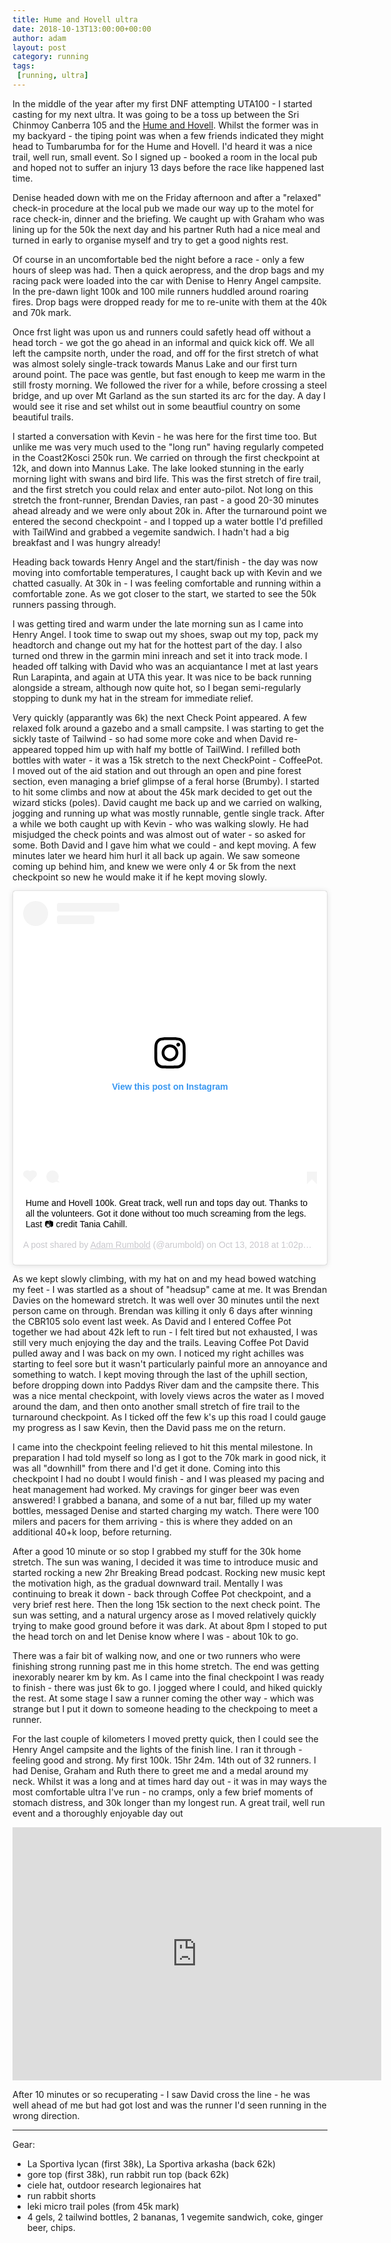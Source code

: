 ```yaml
---
title: Hume and Hovell ultra
date: 2018-10-13T13:00:00+00:00
author: adam
layout: post
category: running
tags:
 [running, ultra]
---
```


In the middle of the year after my first DNF attempting UTA100 - I started casting for my next ultra. It was going to be a toss up between the Sri Chinmoy Canberra 105 and the [Hume and Hovell](http://humehovellultra.com). Whilst the former was in my backyard - the tiping point was when a few friends indicated they might head to Tumbarumba for for the Hume and Hovell. I'd heard it was a nice trail, well run, small event. So I signed up - booked a room in the local pub and hoped not to suffer an injury 13 days before the race like happened last time.

Denise headed down with me on the Friday afternoon and after a "relaxed" check-in procedure at the local pub we made our way up to the motel for race check-in, dinner and the briefing. We caught up with Graham who was lining up for the 50k the next day and his partner Ruth had a nice meal and turned in early to organise myself and try to get a good nights rest. 

Of course in an uncomfortable bed the night before a race - only a few hours of sleep was had. Then a quick aeropress, and the drop bags and my racing pack were loaded into the car with Denise to Henry Angel campsite. In the pre-dawn light 100k and 100 mile runners huddled around roaring fires. Drop bags were dropped ready for me to re-unite with them at the 40k and 70k mark.

Once frst light was upon us and runners could safetly head off without a head torch - we got the go ahead in an informal and quick kick off. We all left the campsite north, under the road, and off for the first stretch of what was almost solely single-track towards Manus Lake and our first turn around point. The pace was gentle, but fast enough to keep me warm in the still frosty morning. We followed the river for a while, before crossing a steel bridge, and up over Mt Garland as the sun started its arc for the day. A day I would see it rise and set whilst out in some beautfiul country on some beautiful trails. 

I started a conversation with Kevin - he was here for the first time too. But unlike me was very much used to the "long run" having regularly competed in the Coast2Kosci 250k run. We carried on through the first checkpoint at 12k, and down into Mannus Lake. The lake looked stunning in the early morning light with swans and bird life. This was the first stretch of fire trail, and the first stretch you could relax and enter auto-pilot. Not long on this stretch the front-runner, Brendan Davies, ran past - a good 20-30 minutes ahead already and we were only about 20k in. After the turnaround point we entered the second checkpoint - and I topped up a water bottle I'd prefilled with TailWind and grabbed a vegemite sandwich. I hadn't had a big breakfast and I was hungry already!

Heading back towards Henry Angel and the start/finish - the day was now moving into comfortable temperatures, I caught back up with Kevin and we chatted casually. At 30k in - I was feeling comfortable and running within a comfortable zone. As we got closer to the start, we started to see the 50k runners passing through. 

I was getting tired and warm under the late morning sun as I came into Henry Angel. I took time to swap out my shoes, swap out my top, pack my headtorch and change out my hat for the hottest part of the day. I also turned ond threw in the garmin mini inreach and set it into track mode. I headed off talking with David who was an acquiantance I met at last years Run Larapinta, and again at UTA this year. It was nice to be back running alongside a stream, although now quite hot, so I began semi-regularly stopping to dunk my hat in the stream for immediate relief. 

Very quickly (apparantly was 6k) the next Check Point appeared. A few relaxed folk around a gazebo and a small campsite. I was starting to get the sickly taste of Tailwind - so had some more coke and when David re-appeared topped him up with half my bottle of TailWind. I refilled both bottles with water - it was a 15k stretch to the next CheckPoint - CoffeePot. I moved out of the aid station and out through an open and pine forest section, even managing a brief glimpse of a feral horse (Brumby). I started to hit some climbs and now at about the 45k mark decided to get out the wizard sticks (poles). David caught me back up and we carried on walking, jogging and running up what was mostly runnable, gentle single track. After a while we both caught up with Kevin - who was walking slowly. He had misjudged the check points and was almost out of water - so asked for some. Both David and I gave him what we could - and kept moving. A few minutes later we heard him hurl it all back up again. We saw someone coming up behind him, and knew we were only 4 or 5k from the next checkpoint so new he would make it if he kept moving slowly.

<blockquote class="instagram-media" data-instgrm-captioned data-instgrm-permalink="https://www.instagram.com/p/Bo4s-VFHTKz/?utm_source=ig_embed&amp;utm_medium=loading" data-instgrm-version="12" style=" background:#FFF; border:0; border-radius:3px; box-shadow:0 0 1px 0 rgba(0,0,0,0.5),0 1px 10px 0 rgba(0,0,0,0.15); margin: 1px; max-width:540px; min-width:326px; padding:0; width:99.375%; width:-webkit-calc(100% - 2px); width:calc(100% - 2px);"><div style="padding:16px;"> <a href="https://www.instagram.com/p/Bo4s-VFHTKz/?utm_source=ig_embed&amp;utm_medium=loading" style=" background:#FFFFFF; line-height:0; padding:0 0; text-align:center; text-decoration:none; width:100%;" target="_blank"> <div style=" display: flex; flex-direction: row; align-items: center;"> <div style="background-color: #F4F4F4; border-radius: 50%; flex-grow: 0; height: 40px; margin-right: 14px; width: 40px;"></div> <div style="display: flex; flex-direction: column; flex-grow: 1; justify-content: center;"> <div style=" background-color: #F4F4F4; border-radius: 4px; flex-grow: 0; height: 14px; margin-bottom: 6px; width: 100px;"></div> <div style=" background-color: #F4F4F4; border-radius: 4px; flex-grow: 0; height: 14px; width: 60px;"></div></div></div><div style="padding: 19% 0;"></div><div style="display:block; height:50px; margin:0 auto 12px; width:50px;"><svg width="50px" height="50px" viewBox="0 0 60 60" version="1.1" xmlns="https://www.w3.org/2000/svg" xmlns:xlink="https://www.w3.org/1999/xlink"><g stroke="none" stroke-width="1" fill="none" fill-rule="evenodd"><g transform="translate(-511.000000, -20.000000)" fill="#000000"><g><path d="M556.869,30.41 C554.814,30.41 553.148,32.076 553.148,34.131 C553.148,36.186 554.814,37.852 556.869,37.852 C558.924,37.852 560.59,36.186 560.59,34.131 C560.59,32.076 558.924,30.41 556.869,30.41 M541,60.657 C535.114,60.657 530.342,55.887 530.342,50 C530.342,44.114 535.114,39.342 541,39.342 C546.887,39.342 551.658,44.114 551.658,50 C551.658,55.887 546.887,60.657 541,60.657 M541,33.886 C532.1,33.886 524.886,41.1 524.886,50 C524.886,58.899 532.1,66.113 541,66.113 C549.9,66.113 557.115,58.899 557.115,50 C557.115,41.1 549.9,33.886 541,33.886 M565.378,62.101 C565.244,65.022 564.756,66.606 564.346,67.663 C563.803,69.06 563.154,70.057 562.106,71.106 C561.058,72.155 560.06,72.803 558.662,73.347 C557.607,73.757 556.021,74.244 553.102,74.378 C549.944,74.521 548.997,74.552 541,74.552 C533.003,74.552 532.056,74.521 528.898,74.378 C525.979,74.244 524.393,73.757 523.338,73.347 C521.94,72.803 520.942,72.155 519.894,71.106 C518.846,70.057 518.197,69.06 517.654,67.663 C517.244,66.606 516.755,65.022 516.623,62.101 C516.479,58.943 516.448,57.996 516.448,50 C516.448,42.003 516.479,41.056 516.623,37.899 C516.755,34.978 517.244,33.391 517.654,32.338 C518.197,30.938 518.846,29.942 519.894,28.894 C520.942,27.846 521.94,27.196 523.338,26.654 C524.393,26.244 525.979,25.756 528.898,25.623 C532.057,25.479 533.004,25.448 541,25.448 C548.997,25.448 549.943,25.479 553.102,25.623 C556.021,25.756 557.607,26.244 558.662,26.654 C560.06,27.196 561.058,27.846 562.106,28.894 C563.154,29.942 563.803,30.938 564.346,32.338 C564.756,33.391 565.244,34.978 565.378,37.899 C565.522,41.056 565.552,42.003 565.552,50 C565.552,57.996 565.522,58.943 565.378,62.101 M570.82,37.631 C570.674,34.438 570.167,32.258 569.425,30.349 C568.659,28.377 567.633,26.702 565.965,25.035 C564.297,23.368 562.623,22.342 560.652,21.575 C558.743,20.834 556.562,20.326 553.369,20.18 C550.169,20.033 549.148,20 541,20 C532.853,20 531.831,20.033 528.631,20.18 C525.438,20.326 523.257,20.834 521.349,21.575 C519.376,22.342 517.703,23.368 516.035,25.035 C514.368,26.702 513.342,28.377 512.574,30.349 C511.834,32.258 511.326,34.438 511.181,37.631 C511.035,40.831 511,41.851 511,50 C511,58.147 511.035,59.17 511.181,62.369 C511.326,65.562 511.834,67.743 512.574,69.651 C513.342,71.625 514.368,73.296 516.035,74.965 C517.703,76.634 519.376,77.658 521.349,78.425 C523.257,79.167 525.438,79.673 528.631,79.82 C531.831,79.965 532.853,80.001 541,80.001 C549.148,80.001 550.169,79.965 553.369,79.82 C556.562,79.673 558.743,79.167 560.652,78.425 C562.623,77.658 564.297,76.634 565.965,74.965 C567.633,73.296 568.659,71.625 569.425,69.651 C570.167,67.743 570.674,65.562 570.82,62.369 C570.966,59.17 571,58.147 571,50 C571,41.851 570.966,40.831 570.82,37.631"></path></g></g></g></svg></div><div style="padding-top: 8px;"> <div style=" color:#3897f0; font-family:Arial,sans-serif; font-size:14px; font-style:normal; font-weight:550; line-height:18px;"> View this post on Instagram</div></div><div style="padding: 12.5% 0;"></div> <div style="display: flex; flex-direction: row; margin-bottom: 14px; align-items: center;"><div> <div style="background-color: #F4F4F4; border-radius: 50%; height: 12.5px; width: 12.5px; transform: translateX(0px) translateY(7px);"></div> <div style="background-color: #F4F4F4; height: 12.5px; transform: rotate(-45deg) translateX(3px) translateY(1px); width: 12.5px; flex-grow: 0; margin-right: 14px; margin-left: 2px;"></div> <div style="background-color: #F4F4F4; border-radius: 50%; height: 12.5px; width: 12.5px; transform: translateX(9px) translateY(-18px);"></div></div><div style="margin-left: 8px;"> <div style=" background-color: #F4F4F4; border-radius: 50%; flex-grow: 0; height: 20px; width: 20px;"></div> <div style=" width: 0; height: 0; border-top: 2px solid transparent; border-left: 6px solid #f4f4f4; border-bottom: 2px solid transparent; transform: translateX(16px) translateY(-4px) rotate(30deg)"></div></div><div style="margin-left: auto;"> <div style=" width: 0px; border-top: 8px solid #F4F4F4; border-right: 8px solid transparent; transform: translateY(16px);"></div> <div style=" background-color: #F4F4F4; flex-grow: 0; height: 12px; width: 16px; transform: translateY(-4px);"></div> <div style=" width: 0; height: 0; border-top: 8px solid #F4F4F4; border-left: 8px solid transparent; transform: translateY(-4px) translateX(8px);"></div></div></div></a> <p style=" margin:8px 0 0 0; padding:0 4px;"> <a href="https://www.instagram.com/p/Bo4s-VFHTKz/?utm_source=ig_embed&amp;utm_medium=loading" style=" color:#000; font-family:Arial,sans-serif; font-size:14px; font-style:normal; font-weight:normal; line-height:17px; text-decoration:none; word-wrap:break-word;" target="_blank">Hume and Hovell 100k. Great track, well run and tops day out. Thanks to all the volunteers. Got it done without too much screaming from the legs. Last 📷 credit Tania Cahill.</a></p> <p style=" color:#c9c8cd; font-family:Arial,sans-serif; font-size:14px; line-height:17px; margin-bottom:0; margin-top:8px; overflow:hidden; padding:8px 0 7px; text-align:center; text-overflow:ellipsis; white-space:nowrap;">A post shared by <a href="https://www.instagram.com/arumbold/?utm_source=ig_embed&amp;utm_medium=loading" style=" color:#c9c8cd; font-family:Arial,sans-serif; font-size:14px; font-style:normal; font-weight:normal; line-height:17px;" target="_blank"> Adam Rumbold</a> (@arumbold) on <time style=" font-family:Arial,sans-serif; font-size:14px; line-height:17px;" datetime="2018-10-13T20:02:28+00:00">Oct 13, 2018 at 1:02pm PDT</time></p></div></blockquote> <script async src="//www.instagram.com/embed.js"></script>


As we kept slowly climbing, with my hat on and my head bowed watching my feet - I was startled as a shout of "headsup" came at me. It was Brendan Davies on the homeward stretch. It was well over 30 minutes until the next person came on through. Brendan was killing it only 6 days after winning the CBR105 solo event last week. As David and I entered Coffee Pot together we had about 42k left to run - I felt tired but not exhausted, I was still very much enjoying the day and the trails. Leaving Coffee Pot David pulled away and I was back on my own. I noticed my right achilles was starting to feel sore but it wasn't particularly painful more an annoyance and something to watch. I kept moving through the last of the uphill section, before dropping down into Paddys River dam and the campsite there. This was a nice mental checkpoint, with lovely views acros the water as I moved around the dam, and then onto another small stretch of fire trail to the turnaround checkpoint. As I ticked off the few k's up this road I could gauge my progress as I saw Kevin, then the David pass me on the return. 

I came into the checkpoint feeling relieved to hit this mental milestone. In preparation I had told myself so long as I got to the 70k mark in good nick, it was all "downhill" from there and I'd get it done. Coming into this checkpoint I had no doubt I would finish - and I was pleased my pacing and heat management had worked. My cravings for ginger beer was even answered! I grabbed a banana, and some of a nut bar, filled up my water bottles, messaged Denise and started charging my watch. There were 100 milers and pacers for them arriving - this is where they added on an additional 40+k loop, before returning.

After a good 10 minute or so stop I grabbed my stuff for the 30k home stretch. The sun was waning, I decided it was time to introduce music and started rocking a new 2hr Breaking Bread podcast. Rocking new music kept the motivation high, as the gradual downward trail. Mentally I was continuing to break it down - back through Coffee Pot checkpoint, and a very brief rest here. Then the long 15k section to the next check point. The sun was setting, and a natural urgency arose as I moved relatively quickly trying to make good ground before it was dark. At about 8pm I stoped to put the head torch on and let Denise know where I was - about 10k to go.

There was a fair bit of walking now, and one or two runners who were finishing strong running past me in this home stretch. The end was getting inexorably nearer km by km. As I came into the final checkpoint I was ready to finish - there was just 6k to go. I jogged where I could, and hiked quickly the rest. At some stage I saw a runner coming the other way - which was strange but I put it down to someone heading to the checkpoing to meet a runner. 

For the last couple of kilometers I moved pretty quick, then I could see the Henry Angel campsite and the lights of the finish line. I ran it through - feeling good and strong. My first 100k. 15hr 24m. 14th out of 32 runners. I had Denise, Graham and Ruth there to greet me and a medal around my neck. Whilst it was a long and at times hard day out - it was in may ways the most comfortable ultra I've run - no cramps, only a few brief moments of stomach distress, and 30k longer than my longest run. A great trail, well run event and a thoroughly enjoyable day out

<iframe height='405' width='590' frameborder='0' allowtransparency='true' scrolling='no' src='https://www.strava.com/activities/1901783343/embed/3a2942537dd69b10072bb3c6de43b579252112a6'></iframe>

After 10 minutes or so recuperating - I saw David cross the line - he was well ahead of me but had got lost and was the runner I'd seen running in the wrong direction. 

---
Gear:
* La Sportiva lycan (first 38k), La Sportiva arkasha (back 62k)
* gore top (first 38k), run rabbit run top (back 62k)
* ciele hat, outdoor research legionaires hat
* run rabbit shorts
* leki micro trail poles (from 45k mark)
* 4 gels, 2 tailwind bottles, 2 bananas, 1 vegemite sandwich, coke, ginger beer, chips.
